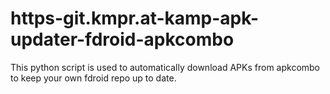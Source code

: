 # https-git.kmpr.at-kamp-apk-updater-fdroid-apkcombo
This python script is used to automatically download APKs from apkcombo to keep your own fdroid repo up to date.
